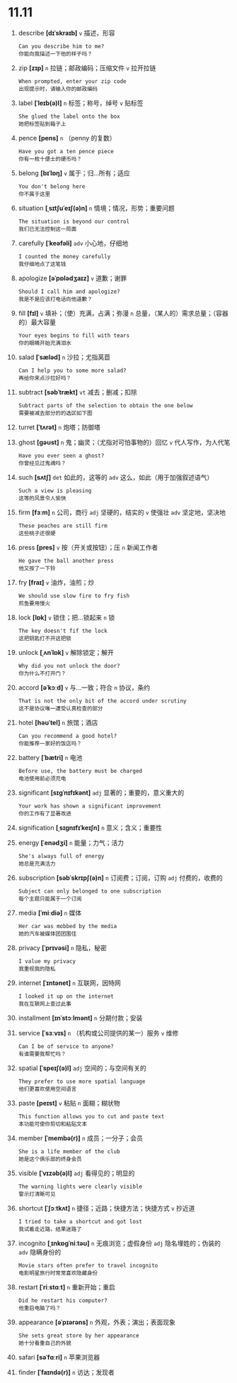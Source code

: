 # 11.11

1. describe **[dɪˈskraɪb]** `v` 描述，形容

   ```
   Can you describe him to me?
   你能向我描述一下他的样子吗？
   ```

2. zip **[zɪp]** `n` 拉链；邮政编码；压缩文件 `v` 拉开拉链

   ```
   When prompted, enter your zip code
   出现提示时，请输入你的邮政编码
   ```

3. label **[ˈleɪb(ə)l]** `n` 标签；称号，绰号 `v` 贴标签

   ```
   She glued the label onto the box
   她把标签贴到箱子上
   ```

4. pence **[pens]** `n` （penny 的复数）

   ```
   Have you got a ten pence piece
   你有一枚十便士的硬币吗？
   ```

5. belong **[bɪˈlɒŋ]** `v` 属于；归...所有；适应

   ```
   You don't belong here
   你不属于这里
   ```

6. situation **[ˌsɪtʃuˈeɪʃ(ə)n]** `n` 情境；情况，形势；重要问题

   ```
   The situation is beyond our control
   我们已无法控制这一局面
   ```

7. carefully **[ˈkeəfəli]** `adv` 小心地，仔细地

   ```
   I counted the money carefully
   我仔细地点了这笔钱
   ```

8. apologize **[əˈpɒlədʒaɪz]** `v` 道歉；谢罪

   ```
   Should I call him and apologize?
   我是不是应该打电话向他道歉？
   ```

9. fill **[fɪl]** `v` 填补；（使）充满，占满；弥漫 `n` 总量，（某人的）需求总量；（容器的）最大容量

   ```
   Your eyes begins to fill with tears
   你的眼睛开始充满泪水
   ```

10. salad **[ˈsæləd]** `n` 沙拉；尤指莴苣

    ```
    Can I help you to some more salad?
    再给你来点沙拉好吗？
    ```

11. subtract **[səbˈtrækt]** `vt` 减去；删减；扣除

    ```
    Subtract parts of the selection to obtain the one below
    需要被减去部分的的选区如下图
    ```

12. turret **[ˈtʌrət]** `n` 炮塔；防御塔

13. ghost **[ɡəʊst]** `n` 鬼；幽灵；（尤指对可怕事物的）回忆 `v` 代人写作，为人代笔

    ```
    Have you ever seen a ghost?
    你曾经见过鬼魂吗？
    ```

14. such **[sʌtʃ]** `det` 如此的，这等的 `adv` 这么，如此（用于加强叙述语气）

    ```
    Such a view is pleasing
    这等的风景令人愉快
    ```

15. firm **[fɜːm]** `n` 公司，商行 `adj` 坚硬的，结实的 `v` 使强壮 `adv` 坚定地，坚决地

    ```
    These peaches are still firm
    这些桃子还很硬
    ```

16. press **[pres]** `v` 按（开关或按钮）；压 `n` 新闻工作者

    ```
    He gave the ball another press
    他又按了一下铃
    ```

17. fry **[fraɪ]** `v` 油炸，油煎；炒

    ```
    We should use slow fire to fry fish
    煎鱼要用慢火
    ```

18. lock **[lɒk]** `v` 锁住；把...锁起来 `n` 锁

    ```
    The key doesn't fif the lock
    这把钥匙打不开这把锁
    ```

19. unlock **[ˌʌnˈlɒk]** `v` 解除锁定；解开

    ```
    Why did you not unlock the door?
    你为什么不打开门？
    ```

20. accord **[əˈkɔːd]** `v` 与...一致；符合 `n` 协议，条约

    ```
    That is not the only bit of the accord under scrutiny
    这不是协议唯一遭受认真检查的部分
    ```

21. hotel **[həʊˈtel]** `n` 旅馆；酒店

    ```
    Can you recommend a good hotel?
    你能推荐一家好的饭店吗？
    ```

22. battery **[ˈbætri]** `n` 电池

    ```
    Before use, the battery must be charged
    电池使用前必须充电
    ```

23. significant **[sɪɡˈnɪfɪkənt]** `adj` 显著的；重要的，意义重大的

    ```
    Your work has shown a significant improvement
    你的工作有了显著改进
    ```

24. signification **[ˌsɪɡnɪfɪˈkeɪʃn]** `n` 意义；含义；重要性

25. energy **[ˈenədʒi]** `n` 能量；力气；活力

    ```
    She's always full of energy
    她总是充满活力
    ```

26. subscription **[səbˈskrɪpʃ(ə)n]** `n` 订阅费；订阅，订购 `adj` 付费的，收费的

    ```
    Subject can only belonged to one subscription
    每个主题只能属于一个订阅
    ```

27. media **[ˈmiːdiə]** `n` 媒体

    ```
    Her car was mobbed by the media
    她的汽车被媒体团团围住
    ```

28. privacy **[ˈprɪvəsi]** `n` 隐私，秘密

    ```
    I value my privacy
    我重视我的隐私
    ```

29. internet **[ˈɪntənet]** `n` 互联网，因特网

    ```
    I looked it up on the internet
    我在互联网上查过此事
    ```

30. installment **[ɪnˈstɔːlmənt]** `n` 分期付款；安装

31. service **[ˈsɜːvɪs]** `n` （机构或公司提供的某一）服务 `v` 维修

    ```
    Can I be of service to anyone?
    有谁需要我帮忙吗？
    ```

32. spatial **[ˈspeɪʃ(ə)l]** `adj` 空间的；与空间有关的

    ```
    They prefer to use more spatial language
    他们更喜欢使用空间语言
    ```

33. paste **[peɪst]** `v` 粘贴 `n` 面糊；糊状物

    ```
    This function allows you to cut and paste text
    本功能可使你剪切和粘贴文本
    ```

34. member **[ˈmembə(r)]** `n` 成员；一分子；会员

    ```
    She is a life member of the club
    她是这个俱乐部的终身会员
    ```

35. visible **[ˈvɪzəb(ə)l]** `adj` 看得见的；明显的

    ```
    The warning lights were clearly visible
    警示灯清晰可见
    ```

36. shortcut **[ˈʃɔːtkʌt]** `n` 捷径；近路；快捷方法；快捷方式 `v` 抄近道

    ```
    I tried to take a shortcut and got lost
    我试着走近路，结果迷路了
    ```

37. incognito **[ˌɪnkɒɡˈniːtəʊ]** `n` 无痕浏览；虚假身份 `adj` 隐名埋姓的；伪装的 `adv` 隐瞒身份的

    ```
    Movie stars often prefer to travel incognito
    电影明星旅行时常常喜欢隐藏身份
    ```

38. restart **[ˈriːstɑːt]** `n` 重新开始；重启

    ```
    Did he restart his computer?
    他重启电脑了吗？
    ```

39. appearance **[əˈpɪərəns]** `n` 外观，外表；演出；表面现象

    ```
    She sets great store by her appearance
    她十分看重自己的外貌
    ```

40. safari **[səˈfɑːri]** `n` 苹果浏览器

41. finder **[ˈfaɪndə(r)]** `n` 访达；发现者
